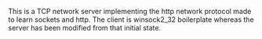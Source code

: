 This is a TCP network server implementing the http network protocol made to learn sockets and http. The client is winsock2_32 boilerplate whereas the server has been modified from that initial state.
